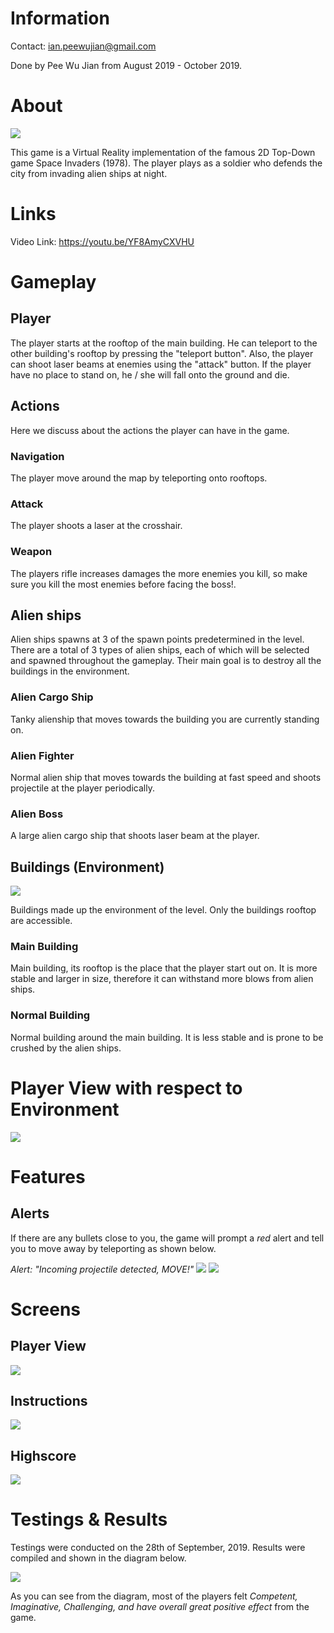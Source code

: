 # Information

Contact: ian.peewujian@gmail.com

Done by Pee Wu Jian from August 2019 - October 2019.

# About

<img src="/Images/MainMenu.jpg">

This game is a Virtual Reality implementation of the famous 2D Top-Down game Space Invaders (1978). The player plays as a soldier who defends the city from invading alien ships at night.

# Links

Video Link: https://youtu.be/YF8AmyCXVHU

# Gameplay

## Player

The player starts at the rooftop of the main building. He can teleport to the other building's rooftop by pressing the "teleport button". Also, the player can shoot laser beams at enemies using the "attack" button. If the player have no place to stand on, he / she will fall onto the ground and die. 

## Actions

Here we discuss about the actions the player can have in the game.

### Navigation

The player move around the map by teleporting onto rooftops.

### Attack

The player shoots a laser at the crosshair.

### Weapon

The players rifle increases damages the more enemies you kill, so make sure you kill the most enemies before facing the boss!.

## Alien ships

Alien ships spawns at 3 of the spawn points predetermined in the level. There are a total of 3 types of alien ships, each of which will be selected and spawned throughout the gameplay. Their main goal is to destroy all the buildings in the environment.

### Alien Cargo Ship

Tanky alienship that moves towards the building you are currently standing on.

### Alien Fighter

Normal alien ship that moves towards the building at fast speed and shoots projectile at the player periodically.

### Alien Boss

A large alien cargo ship that shoots laser beam at the player.

## Buildings (Environment)

<img src="/Images/LevelPerspective.png">

Buildings made up the environment of the level. Only the buildings rooftop are accessible.

### Main Building

Main building, its rooftop is the place that the player start out on. It is more stable and larger in size, therefore it can withstand more blows from alien ships.

### Normal Building
 
Normal building around the main building. It is less stable and is prone to be crushed by the alien ships.

# Player View with respect to Environment
<img src="/Images/PlayerView.png">

# Features

## Alerts

If there are any bullets close to you, the game will prompt a *red* alert and tell you to move away by teleporting as shown below.

*Alert: "Incoming projectile detected, MOVE!"*
<img src="/Images/Alert_1.jpg">
<img src="/Images/Alert_2.jpg">

# Screens
          
## Player View
<img src="/Images/PlayerView.jpg">
          
## Instructions
<img src="/Images/Instructions.jpg">
          
## Highscore
<img src="/Images/Highscore.jpg">

# Testings & Results
Testings were conducted on the 28th of September, 2019. Results were compiled and shown in the diagram below.

<img src="Images/GEQ.PNG">

As you can see from the diagram, most of the players felt *Competent, Imaginative,  Challenging,  and have overall great positive effect* from the game.
